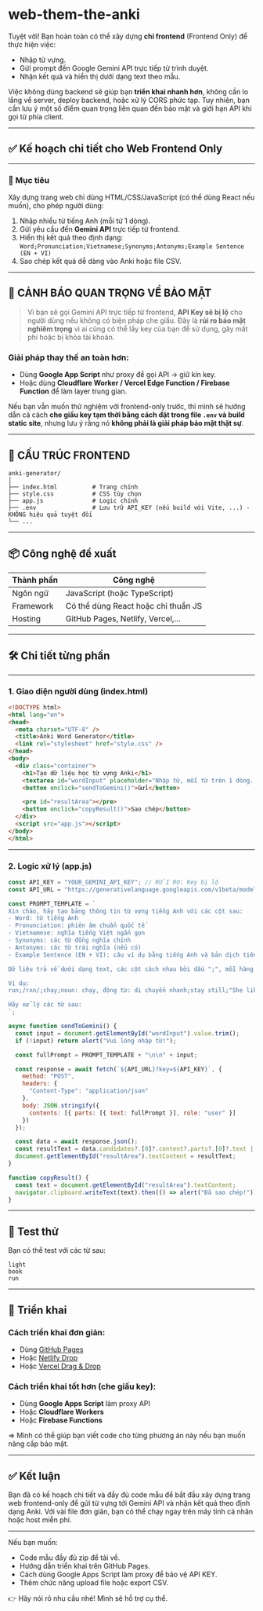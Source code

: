 # web-them-the-anki

Tuyệt vời! Bạn hoàn toàn có thể xây dựng **chỉ frontend** (Frontend Only) để thực hiện việc:
- Nhập từ vựng.
- Gửi prompt đến Google Gemini API trực tiếp từ trình duyệt.
- Nhận kết quả và hiển thị dưới dạng text theo mẫu.

Việc không dùng backend sẽ giúp bạn **triển khai nhanh hơn**, không cần lo lắng về server, deploy backend, hoặc xử lý CORS phức tạp. Tuy nhiên, bạn cần lưu ý một số điểm quan trọng liên quan đến bảo mật và giới hạn API khi gọi từ phía client.

---

## ✅ Kế hoạch chi tiết cho Web Frontend Only

---

### 🎯 Mục tiêu
Xây dựng trang web chỉ dùng HTML/CSS/JavaScript (có thể dùng React nếu muốn), cho phép người dùng:

1. Nhập nhiều từ tiếng Anh (mỗi từ 1 dòng).
2. Gửi yêu cầu đến **Gemini API** trực tiếp từ frontend.
3. Hiển thị kết quả theo định dạng:  
   `Word;Pronunciation;Vietnamese;Synonyms;Antonyms;Example Sentence (EN + VI)`
4. Sao chép kết quả dễ dàng vào Anki hoặc file CSV.

---

## 🔐 CẢNH BÁO QUAN TRỌNG VỀ BẢO MẬT

> Vì bạn sẽ gọi Gemini API trực tiếp từ frontend, **API Key sẽ bị lộ** cho người dùng nếu không có biện pháp che giấu. Đây là **rủi ro bảo mật nghiêm trọng** vì ai cũng có thể lấy key của bạn để sử dụng, gây mất phí hoặc bị khóa tài khoản.

### Giải pháp thay thế an toàn hơn:
- Dùng **Google App Script** như proxy để gọi API → giữ kín key.
- Hoặc dùng **Cloudflare Worker / Vercel Edge Function / Firebase Function** để làm layer trung gian.

Nếu bạn vẫn muốn thử nghiệm với frontend-only trước, thì mình sẽ hướng dẫn cả cách **che giấu key tạm thời bằng cách đặt trong file `.env` và build static site**, nhưng lưu ý rằng nó **không phải là giải pháp bảo mật thật sự**.

---

## 🧱 CẤU TRÚC FRONTEND

```
anki-generator/
│
├── index.html          # Trang chính
├── style.css           # CSS tùy chọn
├── app.js              # Logic chính
├── .env                # Lưu trữ API_KEY (nếu build với Vite, ...) - KHÔNG hiệu quả tuyệt đối
└── ...
```

---

## 📦 Công nghệ đề xuất

| Thành phần | Công nghệ |
|----------|-----------|
| Ngôn ngữ | JavaScript (hoặc TypeScript) |
| Framework | Có thể dùng React hoặc chỉ thuần JS |
| Hosting | GitHub Pages, Netlify, Vercel,... |

---

## 🛠️ Chi tiết từng phần

---

### 1. Giao diện người dùng (index.html)

```html
<!DOCTYPE html>
<html lang="en">
<head>
  <meta charset="UTF-8" />
  <title>Anki Word Generator</title>
  <link rel="stylesheet" href="style.css" />
</head>
<body>
  <div class="container">
    <h1>Tạo dữ liệu học từ vựng Anki</h1>
    <textarea id="wordInput" placeholder="Nhập từ, mỗi từ trên 1 dòng..."></textarea>
    <button onclick="sendToGemini()">Gửi</button>

    <pre id="resultArea"></pre>
    <button onclick="copyResult()">Sao chép</button>
  </div>
  <script src="app.js"></script>
</body>
</html>
```

---

### 2. Logic xử lý (app.js)

```javascript
const API_KEY = "YOUR_GEMINI_API_KEY"; // RỦI RO: Key bị lộ
const API_URL = "https://generativelanguage.googleapis.com/v1beta/models/gemini-pro:generateContent";

const PROMPT_TEMPLATE = `
Xin chào, hãy tạo bảng thông tin từ vựng tiếng Anh với các cột sau:
- Word: từ tiếng Anh
- Pronunciation: phiên âm chuẩn quốc tế
- Vietnamese: nghĩa tiếng Việt ngắn gọn
- Synonyms: các từ đồng nghĩa chính
- Antonyms: các từ trái nghĩa (nếu có)
- Example Sentence (EN + VI): câu ví dụ bằng tiếng Anh và bản dịch tiếng Việt. Trong câu ví dụ, hãy bôi đậm từ chính tiếng Anh và từ tiếng Việt tương ứng bằng "...".

Dữ liệu trả về dưới dạng text, các cột cách nhau bởi dấu ";", mỗi hàng là 1 từ. Nếu từ có nhiều nghĩa thì ghi đủ các nghĩa đó, mỗi nghĩa là 1 hàng riêng biệt.

Ví dụ:
run;/rʌn/;chạy;noun: chạy, động từ: di chuyển nhanh;stay still;"She likes to run in the morning." ("Cô ấy thích đi bộ buổi sáng.")

Hãy xử lý các từ sau:
`;

async function sendToGemini() {
  const input = document.getElementById("wordInput").value.trim();
  if (!input) return alert("Vui lòng nhập từ!");

  const fullPrompt = PROMPT_TEMPLATE + "\n\n" + input;

  const response = await fetch(`${API_URL}?key=${API_KEY}`, {
    method: "POST",
    headers: {
      "Content-Type": "application/json"
    },
    body: JSON.stringify({
      contents: [{ parts: [{ text: fullPrompt }], role: "user" }]
    })
  });

  const data = await response.json();
  const resultText = data.candidates?.[0]?.content?.parts?.[0]?.text || "Lỗi!";
  document.getElementById("resultArea").textContent = resultText;
}

function copyResult() {
  const text = document.getElementById("resultArea").textContent;
  navigator.clipboard.writeText(text).then(() => alert("Đã sao chép!"));
}
```

---

## 🧪 Test thử

Bạn có thể test với các từ sau:
```
light
book
run
```

---

## 🚀 Triển khai

### Cách triển khai đơn giản:
- Dùng [GitHub Pages](https://pages.github.com/)
- Hoặc [Netlify Drop](https://www.netlify.com/drop/)
- Hoặc [Vercel Drag & Drop](https://vercel.com/)

### Cách triển khai tốt hơn (che giấu key):
- Dùng **Google Apps Script** làm proxy API
- Hoặc **Cloudflare Workers**
- Hoặc **Firebase Functions**

=> Mình có thể giúp bạn viết code cho từng phương án này nếu bạn muốn nâng cấp bảo mật.

---

## ✅ Kết luận

Bạn đã có kế hoạch chi tiết và đầy đủ code mẫu để bắt đầu xây dựng trang web frontend-only để gửi từ vựng tới Gemini API và nhận kết quả theo định dạng Anki. Với vài file đơn giản, bạn có thể chạy ngay trên máy tính cá nhân hoặc host miễn phí.

---

Nếu bạn muốn:
- Code mẫu đầy đủ zip để tải về.
- Hướng dẫn triển khai trên GitHub Pages.
- Cách dùng Google Apps Script làm proxy để bảo vệ API KEY.
- Thêm chức năng upload file hoặc export CSV.

👉 Hãy nói rõ nhu cầu nhé! Mình sẽ hỗ trợ cụ thể.
